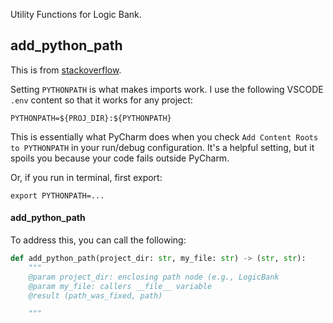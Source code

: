 Utility Functions for Logic Bank.

## add_python_path
This is from [stackoverflow](https://stackoverflow.com/questions/40304117/import-statement-works-on-pycharm-but-not-from-terminal/63487350?noredirect=1#comment113296551_63487350).

Setting ```PYTHONPATH``` is what makes imports work. I use the following VSCODE ```.env``` content so that it works for any project:
```
PYTHONPATH=${PROJ_DIR}:${PYTHONPATH}
```

This is essentially what PyCharm does when you check ```Add Content Roots to PYTHONPATH``` in your run/debug configuration. It's a helpful setting, but it spoils you because your code fails outside PyCharm.

Or, if you run in terminal, first export:

```
export PYTHONPATH=...
```


#### add_python_path
To address this, you can call the following:

```python
def add_python_path(project_dir: str, my_file: str) -> (str, str):
    """
    @param project_dir: enclosing path node (e.g., LogicBank
    @param my_file: callers __file__ variable
    @result (path_was_fixed, path)

    """

```

